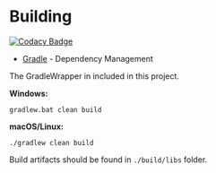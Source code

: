 # Building

[![Codacy Badge](https://api.codacy.com/project/badge/Grade/aec07d1d926f4e7992f63cd2f9f9f0f2)](https://app.codacy.com/gh/TabooLib/TabooLib?utm_source=github.com&utm_medium=referral&utm_content=TabooLib/TabooLib&utm_campaign=Badge_Grade_Settings)

* [Gradle](https://gradle.org/) - Dependency Management

The GradleWrapper in included in this project.

**Windows:**

```
gradlew.bat clean build
```

**macOS/Linux:**

```
./gradlew clean build
```

Build artifacts should be found in `./build/libs` folder.
